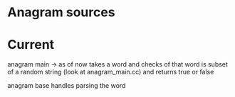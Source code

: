 # Anagram sources

# Current 

anagram main ->
	as of now takes a word and checks of that word is subset of a random
	string (look at anagram_main.cc) and returns true or false

anagram base handles parsing the word


